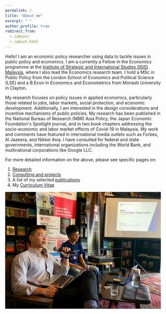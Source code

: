 ```yaml
---
permalink: /
title: "About me"
excerpt: " "
author_profile: true
redirect_from: 
  - /about/
  - /about.html
---
```


Hello! I am an economic policy researcher using data to tackle issues in public policy and economics. I am a currently a Fellow in the Economics programme at the <a href="https://www.isis.org.my/author/calvin">Institute of Strategic and International Studies (ISIS) Malaysia</a>, where I also lead the Economics research team. I hold a MSc in Public Policy from the London School of Economics and Political Science (LSE) and a B.Econ in Economics and Econometrics from Monash University in Clayton. 

My research focuses on policy issues in applied economics, particularly those related to jobs, labor markets, social protection, and economic development. Additionally, I am interested in the design considerations and incentive mechanisms of public policies. My research has been published in the National Bureau of Research (NBR) Asia Policy, the Japan Economic Foundation's Spotlight journal, and in two book chapters addressing the socio-economic and labor market effects of Covid-19 in Malaysia. My work and comments have featured in international media outlets such as Forbes, Al Jazeera, and Nikkei Asia. I have consulted for federal and state governments, international organizations including the World Bank, and multinational corporations like Google LLC. 

For more detailed information on the above, please see specific pages on: 
  1. <a href="https://calvinchengkw.github.io/research"> Research</a> 
  2. <a href="https://calvinchengkw.github.io/consulting">Consulting and projects</a>
  3. A list of my selected <a href="https://calvinchengkw.github.io/publications">publications</a> 
  4. My <a href="https://calvinchengkw.github.io/cv">Curriculum Vitae</a>


 <img src="images/pic1.jpg" alt="Lecture to Help University Student Union" class="about-image">
